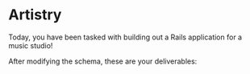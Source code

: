 # Artistry
Today, you have been tasked with building out a Rails application for a music studio!

<!-- The purpose of this application is to log the artists in the database with the instruments that they play. This music studio only works with the best of the best, so 
- every one of their artists can play multiple instruments. But keep in mind that 
- with popular instruments (drums, guitar, bag pipes), there can be multiple artists playing them. -->

<!-- At this point, you should be considering the relationship between an `Artist` instance and an `Instrument` instance. How would an artist keep track of all the instruments that they play and how would you know about all the artists playing a specific instruments? -->

<!-- Some parts of the application have already been built out for you and you should be able to run `rails db:migrate` and `rails db:seed`. However, consider how you might change the schema to build out the relationship as stated above. -->

After modifying the schema, these are your deliverables:

<!-- 1) As a user, I should be able to fill out a form to connect an artist with an instrument from the database. This form should be made with at least one dropdown (potentially two dropdowns). Upon successfully creating the association, I should be redirected to the artist's show page.
- artist_instrument form page
    - collection select for artist
    - collection select for instrument
    - redirect to artist#show  -->

<!-- 2) In the artist's show page, I should be able to see the artist's age, title and name. I should also be able to see all the instruments that that specific artist plays.
- artists#show
    - artist age
    - artist title
    - artist name
    - all instruments artist plays -->

<!-- 3) On the index page for an artist, there should be a list of all the artists' names. Clicking on one artist's name should take me to that artist's show page.
- artist#index
    - list of artists' name LINKED to artist#show page -->

<!-- 4) There should be an index page for all the instruments, where the name of all the instruments should be listed out, alongside each of their classifications.
- instruments#index
    - list all instruments with their classifications -->

<!-- 5) I should also be able to save a new artist into the database. While it's possible for an artist to have the same name, an artist must have a name. An artist must also have an unique title. After successfully creating an artist, I should be taken to the artist's show page. -->
<!-- artist #new/create
    - save new artist into database
    - redirect to artist#show -->
<!-- validations
    - artist name uniqueness: false, presence: true
    - artist title uniqueness: true  -->

<!-- Associations
Artist
- has many instruments through artist_instrument
- has many artist_instrument -->

<!-- artist_instrument
- belongs to artist artist_id
-belongs to instrument instrument_id -->

<!-- Instrument
- has many artists through artist_instrument
- has many artist_instruments -->